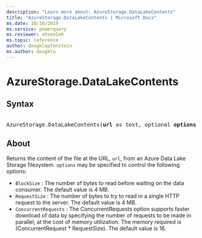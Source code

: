 ```yaml
---
description: "Learn more about: AzureStorage.DataLakeContents"
title: "AzureStorage.DataLakeContents | Microsoft Docs"
ms.date: 10/10/2019
ms.service: powerquery
ms.reviewer: ehvonleh
ms.topic: reference
author: dougklopfenstein
ms.author: dougklo
---
```

# AzureStorage.DataLakeContents

## Syntax

<pre>  
AzureStorage.DataLakeContents(<b>url</b> as text, optional <b>options</b> as nullable record) as binary
</pre>

## About  

Returns the content of the file at the URL, <code>url</code>, from an Azure Data Lake Storage filesystem. <code>options</code> may be specified to control the following options: <ul> <li><code>BlockSize</code> : The number of bytes to read before waiting on the data consumer. The default value is 4 MB.</li> <li><code>RequestSize</code> : The number of bytes to try to read in a single HTTP request to the server. The default value is 4 MB.</li> <li><code>ConcurrentRequests</code> : The ConcurrentRequests option supports faster download of data by specifying the number of requests to be made in parallel, at the cost of memory utilization. The memory required is (ConcurrentRequest * RequestSize). The default value is 16.</li> </ul> 
  
  
  
